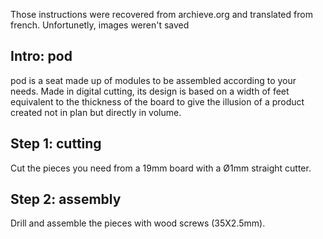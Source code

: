 Those instructions were recovered from archieve.org and translated from french. Unfortunetly, images weren't saved

## Intro: pod
pod is a seat made up of modules to be assembled according to your needs. Made in digital cutting, its design is based on a width of feet equivalent to the thickness of the board to give the illusion of a product
created not in plan but directly in volume.

## Step 1: cutting
Cut the pieces you need from a 19mm board with a Ø1mm straight cutter.

## Step 2: assembly
Drill and assemble the pieces with wood screws (35X2.5mm).
